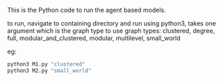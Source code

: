 This is the Python code to run the agent based models. 

to run, navigate to containing directory and run using python3, takes one argument which is the graph type to use
graph types: clustered, degree, full, modular_and_clustered, modular, multilevel, small_world

eg:
```bash
python3 M1.py "clustered"
python3 M2.py "small_world"
```
